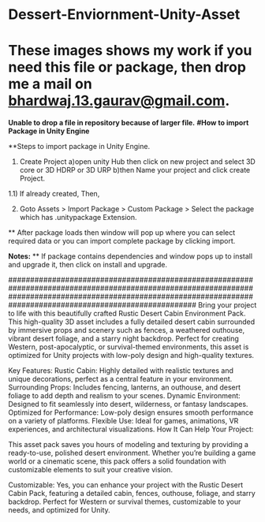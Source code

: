 # Dessert-Enviornment-Unity-Asset
# **These images shows my work if you need this file or package, then drop me a mail on bhardwaj.13.gaurav@gmail.com.**

**Unable to drop a file in repository because of larger file.**
**#How to import Package in Unity Engine**                                                                  


**Steps to import package in Unity Engine.

1) Create Project
	a)open unity Hub then click on new project and select 3D core or 3D HDRP or 3D URP 
	b)then Name your project and click create Project.

1.1) If already created, Then,

2) Goto
   Assets > Import Package > Custom Package > Select the package which has .unitypackage Extension.

** After package loads then window will pop up where you can select required data or you can import complete package by clicking import.

**Notes:**
** If package contains dependencies and window pops up to install and upgrade it, then click on install and upgrade.

###################################################################################################################################################################################################################
Bring your project to life with this beautifully crafted Rustic Desert Cabin Environment Pack. This high-quality 3D asset includes a fully detailed desert cabin surrounded by immersive props and scenery such as fences, a weathered outhouse, vibrant desert foliage, and a starry night backdrop. Perfect for creating Western, post-apocalyptic, or survival-themed environments, this asset is optimized for Unity projects with low-poly design and high-quality textures.


Key Features:
Rustic Cabin: Highly detailed with realistic textures and unique decorations, perfect as a central feature in your environment.
Surrounding Props: Includes fencing, lanterns, an outhouse, and desert foliage to add depth and realism to your scenes.
Dynamic Environment: Designed to fit seamlessly into desert, wilderness, or fantasy landscapes.
Optimized for Performance: Low-poly design ensures smooth performance on a variety of platforms.
Flexible Use: Ideal for games, animations, VR experiences, and architectural visualizations.
How It Can Help Your Project:

This asset pack saves you hours of modeling and texturing by providing a ready-to-use, polished desert environment. Whether you’re building a game world or a cinematic scene, this pack offers a solid foundation with customizable elements to suit your creative vision.


Customizable:
Yes, you can enhance your project with the Rustic Desert Cabin Pack, featuring a detailed cabin, fences, outhouse, foliage, and starry backdrop. Perfect for Western or survival themes, customizable to your needs, and optimized for Unity.
